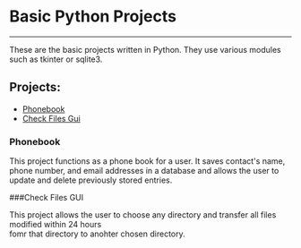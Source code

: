 # Basic Python Projects
***
These are the basic projects written in Python.  They use various modules such as tkinter or sqlite3.

## Projects:
- [Phonebook](#phonebook)
- [Check Files Gui](#check_files_gui)

### Phonebook
This project functions as a phone book for a user.  It saves contact's name, phone number, and 
email addresses in a database and allows the user to update and delete previously stored entries.

###Check Files GUI

This project allows the user to choose any directory and transfer all files modified within 24 hours  
fomr that directory to anohter chosen directory.


